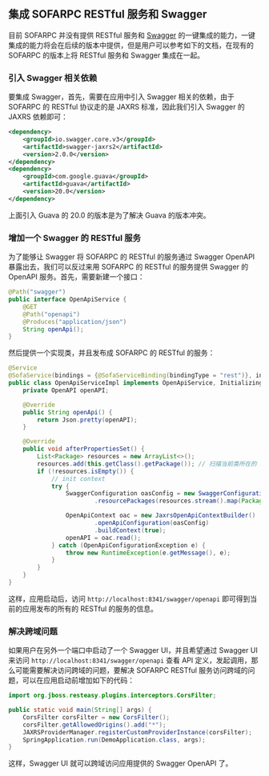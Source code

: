 ## 集成 SOFARPC RESTful 服务和 Swagger

目前 SOFARPC 并没有提供 RESTful 服务和 [Swagger](https://swagger.io/) 的一键集成的能力，一键集成的能力将会在后续的版本中提供，但是用户可以参考如下的文档，在现有的 SOFARPC 的版本上将 RESTful 服务和 Swagger 集成在一起。

### 引入 Swagger 相关依赖

要集成 Swagger，首先，需要在应用中引入 Swagger 相关的依赖，由于 SOFARPC 的 RESTful 协议走的是 JAXRS 标准，因此我们引入 Swagger 的 JAXRS 依赖即可：

```xml
<dependency>
    <groupId>io.swagger.core.v3</groupId>
    <artifactId>swagger-jaxrs2</artifactId>
    <version>2.0.0</version>
</dependency>
<dependency>
    <groupId>com.google.guava</groupId>
    <artifactId>guava</artifactId>
    <version>20.0</version>
</dependency>
```

上面引入 Guava 的 20.0 的版本是为了解决 Guava 的版本冲突。

### 增加一个 Swagger 的 RESTful 服务

为了能够让 Swagger 将 SOFARPC 的 RESTful 的服务通过 Swagger OpenAPI 暴露出去，我们可以反过来用 SOFARPC 的 RESTful 的服务提供 Swagger 的 OpenAPI 服务。首先，需要新建一个接口：

```java
@Path("swagger")
public interface OpenApiService {
    @GET
    @Path("openapi")
    @Produces("application/json")
    String openApi();
}
```

然后提供一个实现类，并且发布成 SOFARPC 的 RESTful 的服务：

```java
@Service
@SofaService(bindings = {@SofaServiceBinding(bindingType = "rest")}, interfaceType = OpenApiService.class)
public class OpenApiServiceImpl implements OpenApiService, InitializingBean {
    private OpenAPI openAPI;

    @Override
    public String openApi() {
        return Json.pretty(openAPI);
    }

    @Override
    public void afterPropertiesSet() {
        List<Package> resources = new ArrayList<>();
        resources.add(this.getClass().getPackage()); // 扫描当前类所在的 Package，也可以扫描其他的 SOFARPC RESTful 服务接口所在的 Package
        if (!resources.isEmpty()) {
            // init context
            try {
                SwaggerConfiguration oasConfig = new SwaggerConfiguration()
                        .resourcePackages(resources.stream().map(Package::getName).collect(Collectors.toSet()));

                OpenApiContext oac = new JaxrsOpenApiContextBuilder()
                        .openApiConfiguration(oasConfig)
                        .buildContext(true);
                openAPI = oac.read();
            } catch (OpenApiConfigurationException e) {
                throw new RuntimeException(e.getMessage(), e);
            }
        }
    }
}
```

这样，应用启动后，访问 `http://localhost:8341/swagger/openapi` 即可得到当前的应用发布的所有的 RESTful 的服务的信息。

### 解决跨域问题

如果用户在另外一个端口中启动了一个 Swagger UI，并且希望通过 Swagger UI 来访问 `http://localhost:8341/swagger/openapi` 查看 API 定义，发起调用，那么可能需要解决访问跨域的问题，要解决 SOFARPC RESTful 服务访问跨域的问题，可以在应用启动前增加如下的代码：

```java
import org.jboss.resteasy.plugins.interceptors.CorsFilter;

public static void main(String[] args) {
    CorsFilter corsFilter = new CorsFilter();
    corsFilter.getAllowedOrigins().add("*");
    JAXRSProviderManager.registerCustomProviderInstance(corsFilter);
    SpringApplication.run(DemoApplication.class, args);
}
```

这样，Swagger UI 就可以跨域访问应用提供的 Swagger OpenAPI 了。